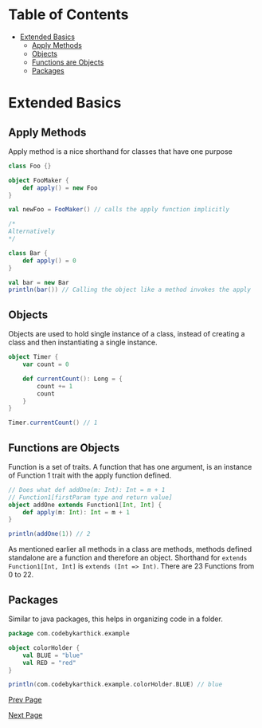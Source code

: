 <!-- TOC start (generated with https://github.com/derlin/bitdowntoc) -->
# Table of Contents
- [Extended Basics](#extended-basics)
   * [Apply Methods](#apply-methods)
   * [Objects](#objects)
   * [Functions are Objects](#functions-are-objects)
   * [Packages](#packages)

<!-- TOC end -->

<!-- TOC --><a name="extended-basics"></a>
# Extended Basics
<!-- TOC --><a name="apply-methods"></a>
## Apply Methods
Apply method is a nice shorthand for classes that have one purpose

```scala
class Foo {}

object FooMaker {
    def apply() = new Foo
}

val newFoo = FooMaker() // calls the apply function implicitly

/*
Alternatively
*/

class Bar {
    def apply() = 0
}

val bar = new Bar
println(bar()) // Calling the object like a method invokes the apply
```

<!-- TOC --><a name="objects"></a>
## Objects
Objects are used to hold single instance of a class, instead of creating a class and then instantiating a single instance.

```scala
object Timer {
    var count = 0

    def currentCount(): Long = {
        count += 1
        count
    }
}

Timer.currentCount() // 1
```

<!-- TOC --><a name="functions-are-objects"></a>
## Functions are Objects
Function is a set of traits. A function that has one argument, is an instance of Function 1 trait with the apply function defined.

```scala
// Does what def addOne(m: Int): Int = m + 1
// Function1[firstParam type and return value]
object addOne extends Function1[Int, Int] {
    def apply(m: Int): Int = m + 1
}

println(addOne(1)) // 2
```

As mentioned earlier all methods in a class are methods, methods defined standalone are a function and therefore an object. Shorthand for `extends Function1[Int, Int]` is `extends (Int => Int)`. There are 23 Functions from 0 to 22.

<!-- TOC --><a name="packages"></a>
## Packages
Similar to java packages, this helps in organizing code in a folder.

```scala
package com.codebykarthick.example

object colorHolder {
    val BLUE = "blue"
    val RED = "red"
}

println(com.codebykarthick.example.colorHolder.BLUE) // blue
```

[Prev Page](../basics/5_types.md) 

[Next Page](./7_extended_basics_p2.md)